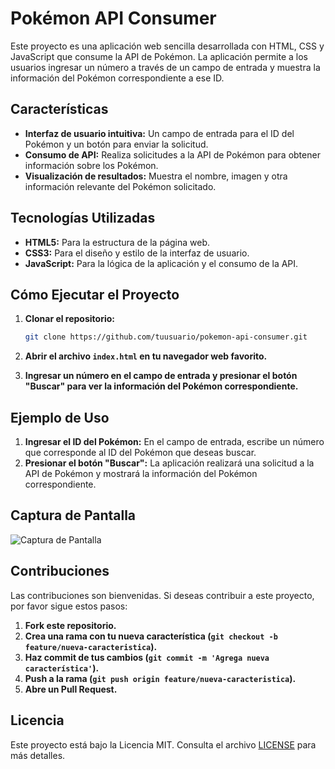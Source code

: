 # Pokémon API Consumer

Este proyecto es una aplicación web sencilla desarrollada con HTML, CSS y JavaScript que consume la API de Pokémon. La aplicación permite a los usuarios ingresar un número a través de un campo de entrada y muestra la información del Pokémon correspondiente a ese ID.

## Características

- **Interfaz de usuario intuitiva:** Un campo de entrada para el ID del Pokémon y un botón para enviar la solicitud.
- **Consumo de API:** Realiza solicitudes a la API de Pokémon para obtener información sobre los Pokémon.
- **Visualización de resultados:** Muestra el nombre, imagen y otra información relevante del Pokémon solicitado.

## Tecnologías Utilizadas

- **HTML5:** Para la estructura de la página web.
- **CSS3:** Para el diseño y estilo de la interfaz de usuario.
- **JavaScript:** Para la lógica de la aplicación y el consumo de la API.

## Cómo Ejecutar el Proyecto

1. **Clonar el repositorio:**

    ```bash
    git clone https://github.com/tuusuario/pokemon-api-consumer.git
    ```

2. **Abrir el archivo `index.html` en tu navegador web favorito.**

3. **Ingresar un número en el campo de entrada y presionar el botón "Buscar" para ver la información del Pokémon correspondiente.**

## Ejemplo de Uso

1. **Ingresar el ID del Pokémon:** En el campo de entrada, escribe un número que corresponde al ID del Pokémon que deseas buscar.
2. **Presionar el botón "Buscar":** La aplicación realizará una solicitud a la API de Pokémon y mostrará la información del Pokémon correspondiente.

## Captura de Pantalla

![Captura de Pantalla](ruta/a/tu/captura-de-pantalla.png)

## Contribuciones

Las contribuciones son bienvenidas. Si deseas contribuir a este proyecto, por favor sigue estos pasos:

1. **Fork este repositorio.**
2. **Crea una rama con tu nueva característica (`git checkout -b feature/nueva-caracteristica`).**
3. **Haz commit de tus cambios (`git commit -m 'Agrega nueva característica'`).**
4. **Push a la rama (`git push origin feature/nueva-caracteristica`).**
5. **Abre un Pull Request.**

## Licencia

Este proyecto está bajo la Licencia MIT. Consulta el archivo [LICENSE](LICENSE) para más detalles.
